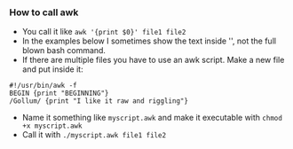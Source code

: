 ### How to call awk
* You call it like `awk '{print $0}' file1 file2`
* In the examples below I sometimes show the text inside '', not the full blown bash command.
* If there are multiple files you have to use an awk script. Make a new file and put inside it:
```
#!/usr/bin/awk -f
BEGIN {print "BEGINNING"}
/Gollum/ {print "I like it raw and riggling"}
```
* Name it something like `myscript.awk` and make it executable with `chmod +x myscript.awk`
* Call it with `./myscript.awk file1 file2`